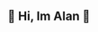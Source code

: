 ## 👋 Hi, Im Alan 🐸
<!---
Verborrea/Verborrea is a ✨ special ✨ repository because its `README.md` (this file) appears on your GitHub profile.
You can click the Preview link to take a look at your changes.
--->
